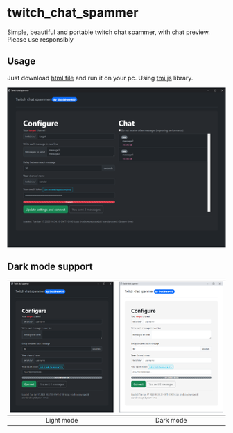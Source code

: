 # twitch_chat_spammer
Simple, beautiful and portable twitch chat spammer, with chat preview. Please use responsibly
## Usage
Just download [html file](https://raw.githubusercontent.com/skidraw400/twitch_chat_spammer/main/twitch_chat_spammer.html) and run it on your pc. Using [tmi.js](https://github.com/tmijs/tmi.js/) library.

![screenshot 2](https://github.com/skidraw400/twitch_chat_spammer/blob/main/screenshot_2.png?raw=true)

## Dark mode support

![screenshot left](https://github.com/skidraw400/twitch_chat_spammer/blob/main/screenshot_1_left.png?raw=true)             |  ![screenshot right](https://github.com/skidraw400/twitch_chat_spammer/blob/main/screenshot_1_right.png?raw=true)
:-------------------------:|:-------------------------:
Light mode  |  Dark mode




